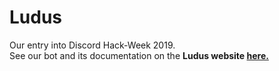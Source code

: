 # Ludus
Our entry into Discord Hack-Week 2019.<br>
See our bot and its documentation on the **Ludus website 
[here.](https://mninc.github.io/ludus/)**
